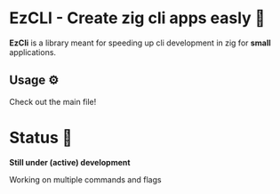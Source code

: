 # EzCLI - Create zig cli apps easly 🍃

**EzCli** is a library meant for speeding up cli development in zig for **small** applications.

## Usage ⚙️

Check out the main file!


# Status 🧪

**Still under (active) development**

Working on multiple commands and flags
